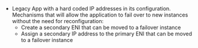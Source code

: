 - Legacy App with a hard coded IP addresses in its configuration. Mechanisms that will allow the application to fail over to new instances without the need for reconfiguration:
  - Create a secondary ENI that can be moved to a failover instance
  - Assign a secondary IP address to the primary ENI that can be moved to a failover instance